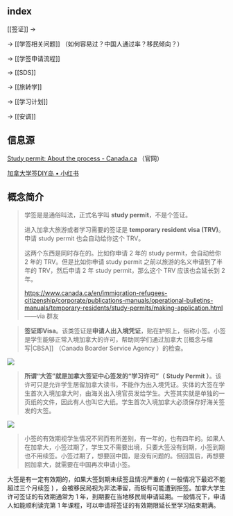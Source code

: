 
## index

[[签证]] ->

-> [[学签相关问题]] （如何容易过？中国人通过率？移民倾向？）

-> [[学签申请流程]]

-> [[SDS]]

-> [[旅转学]]

-> [[学习计划]]

-> [[安调]]

## 信息源

[Study permit: About the process - Canada.ca](https://www.canada.ca/en/immigration-refugees-citizenship/services/study-canada/study-permit.html) （官网）

[加拿大学签DIY岛 • 小红书](https://www.xiaohongshu.com/user/profile/5b8bcbe3a79fd200011f863a?xhsshare=CopyLink&appuid=5d447433000000001000dc9b&apptime=1662354741)


## 概念简介

> 学签是是通俗叫法，正式名字叫 **study permit**，不是个签证。
> 
> 进入加拿大旅游或者学习需要的签证是 **temporary resident visa (TRV)**。申请 study permit 也会自动给你这个 TRV。
> 
> 这两个东西是同时存在的。比如你申请 2 年的 study permit，会自动给你 2 年的 TRV。但是比如你申请 study permit 之前以旅游的名义申请到了半年的 TRV，然后申请 2 年 study permit，那么这个 TRV 应该也会延长到 2 年。
> 
> https://www.canada.ca/en/immigration-refugees-citizenship/corporate/publications-manuals/operational-bulletins-manuals/temporary-residents/study-permits/making-application.html
> ——via 群友


> **签证即Visa**。该类签证是**申请人出入境凭证**，贴在护照上，俗称小签。小签是学生能够正常入境加拿大的许可，帮助同学们通过加拿大 [[概念与缩写|CBSA]] （Canada Boarder Service Agency ）的检查。

![](https://picture-guan.oss-cn-hangzhou.aliyuncs.com/20230227144033.png)


> **所谓“大签”就是加拿大签证中心签发的“学习许可”（ Study Permit ）**。该许可只是允许学生居留加拿大读书，不能作为出入境凭证。实体的大签在学生首次入境加拿大时，由海关出入境官员发给学生。大签其实就是单独的一页纸的文件，因此有人也叫它大纸。学生首次入境加拿大必须保存好海关签发的大签。

![](https://picture-guan.oss-cn-hangzhou.aliyuncs.com/20230227143919.png)

>小签的有效期视学生情况不同而有所差别，有一年的，也有四年的。如果人在加拿大，小签过期了，学生又不需要出境，只要大签没有到期，小签到期也不用续签。小签过期了，想要回中国，是没有问题的。但回国后，再想要回加拿大，就需要在中国再次申请小签。
>
大签是有一定有效期的，如果大签到期未续签且情况严重的 ( 一般情况下最迟不能超过三个月续签 ) ，会被移民局视为非法滞留，而极有可能遭到拒签。加拿大学生许可签证的有效期通常为 1 年，到期要在当地移民局申请延期。一般情况下，申请人如能顺利读完第 1 年课程，可以申请将签证的有效期限延长至学习结束期满。